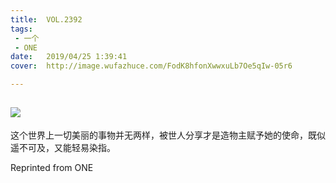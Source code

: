 ```yaml
---
title:	VOL.2392
tags:
 - 一个
 - ONE
date:	2019/04/25 1:39:41
cover:	http://image.wufazhuce.com/FodK8hfonXwwxuLb7Oe5qIw-05r6

---
```

![](http://image.wufazhuce.com/FodK8hfonXwwxuLb7Oe5qIw-05r6)
---

这个世界上一切美丽的事物并无两样，被世人分享才是造物主赋予她的使命，既似遥不可及，又能轻易染指。
 
Reprinted from ONE
